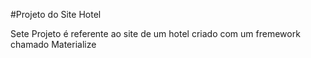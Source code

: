 #Projeto do Site Hotel

Sete Projeto é referente ao site de um hotel criado com um fremework chamado Materialize
